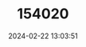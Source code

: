 ---
title: "154020"
category: "Orconectes barri"
draft: false
date: 2024-02-22 13:03:51
languages:
  English: ["Cumberland Plateau Cave Crayfish"]
---